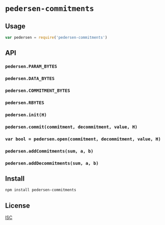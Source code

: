 # `pedersen-commitments`

>

## Usage

```js
var pedersen = require('pedersen-commitments')

```

## API

### `pedersen.PARAM_BYTES`

### `pedersen.DATA_BYTES`

### `pedersen.COMMITMENT_BYTES`

### `pedersen.RBYTES`

### `pedersen.init(H)`

### `pedersen.commit(commitment, decommitment, value, H)`

### `var bool = pedersen.open(commitment, decommitment, value, H)`

### `pedersen.addCommitments(sum, a, b)`

### `pedersen.addDecommitments(sum, a, b)`

## Install

```sh
npm install pedersen-commitments
```

## License

[ISC](LICENSE)
